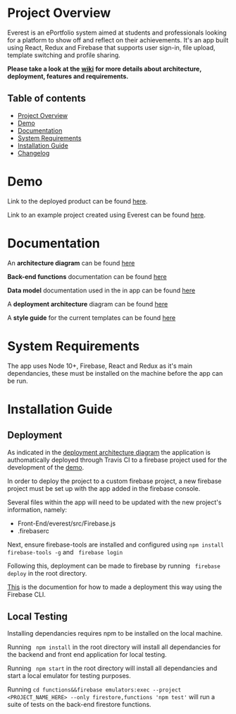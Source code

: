 # Project Overview
Everest is an ePortfolio system aimed at students and professionals looking for a platform to show off and reflect on their achievements.
It's an app built using React, Redux and Firebase that supports user sign-in, file upload, template switching and profile sharing. 

**Please take a look at the** [**wiki**](https://github.com/stavyadatta/ePortfolio/wiki) **for more details about architecture, deployment, features and requirements.**

## Table of contents
* [Project Overview](#project-overview)
* [Demo](#demo)
* [Documentation](#documentation) 
* [System Requirements](#system-requirements)
* [Installation Guide](#installation-guide)
* [Changelog](*Changelog)

# Demo
Link to the deployed product can be found [here](https://impressive-hall-288310.web.app/).

Link to an example project created using Everest can be found [here](https://impressive-hall-288310.web.app/project/u8hRP9wxIWDAudXmAYXe).

# Documentation
An **architecture diagram** can be found [here](Documentation/EverestArchitecture.png)

**Back-end functions** documentation can be found [here](https://github.com/stavyadatta/ePortfolio/wiki/FunctionsDocumentation.pdf)

**Data model** documentation used in the in app can be found [here](Documentation/DataModels.pdf)

A **deployment architecture** diagram can be found [here](https://github.com/stavyadatta/ePortfolio/wiki/DeploymentArchitecture.png)

A **style guide** for the current templates can be found [here](Documentation/StyleGuide.pdf)

# System Requirements
The app uses Node 10+, Firebase, React and Redux as it's main dependancies, these must be installed on the machine before the app can be run.



# Installation Guide
## Deployment
As indicated in the [deployment architecture diagram](Documentation/DeploymentArchitecture.png) the application is authomatically deployed through Travis CI to a firebase project used for the development of the [demo](#demo).

In order to deploy the project to a custom firebase project, a new firebase project must be set up with the app added in the firebase console. 

Several files within the app will need to be updated with the new project's information, namely:
* Front-End/everest/src/Firebase.js
* .firebaserc

Next, ensure firebase-tools are installed and configured using ``` npm install firebase-tools -g ``` and ``` firebase login```

Following this, deployment can be made to firebase by running ``` firebase deploy``` in the root directory.

[This](https://firebase.google.com/docs/cli) is the documention for how to made a deployment this way using the Firebase CLI.


## Local Testing
Installing dependancies requires npm to be installed on the local machine. 

Running ``` npm install``` in the root directory will install all dependancies for the backend and front end application for local testing.

Running ``` npm start``` in the root directory will install all dependancies and start a local emulator for testing purposes.

Running ``` cd functions&&firebase emulators:exec --project <PROJECT_NAME_HERE> --only firestore,functions 'npm test' ``` will run a suite of tests on the back-end firestore functions.
